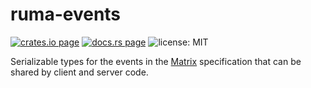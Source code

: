 # ruma-events

[![crates.io page](https://img.shields.io/crates/v/ruma-events.svg)](https://crates.io/crates/ruma-events)
[![docs.rs page](https://docs.rs/ruma-events/badge.svg)](https://docs.rs/ruma-events/)
![license: MIT](https://img.shields.io/crates/l/ruma-events.svg)

Serializable types for the events in the [Matrix](https://matrix.org/) specification that can be
shared by client and server code.

